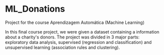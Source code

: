 # ML_Donations
Project for the course Aprendizagem Automática (Machine Learning)

In this final course project, we were given a dataset containing a information about a charity's donors. The project was divided in 3 major parts: exploratory data analysis, supervised (regression and classification) and unsupervised learning (association rules and clustering).
